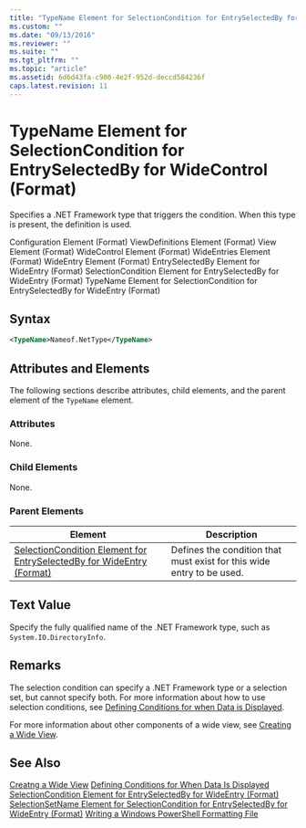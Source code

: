 ```yaml
---
title: "TypeName Element for SelectionCondition for EntrySelectedBy for WideControl (Format) | Microsoft Docs"
ms.custom: ""
ms.date: "09/13/2016"
ms.reviewer: ""
ms.suite: ""
ms.tgt_pltfrm: ""
ms.topic: "article"
ms.assetid: 6d6d43fa-c900-4e2f-952d-deccd584236f
caps.latest.revision: 11
---
```

# TypeName Element for SelectionCondition for EntrySelectedBy for WideControl (Format)
Specifies a .NET Framework type that triggers the condition. When this type is present, the definition is used.

 Configuration Element (Format)
ViewDefinitions Element (Format)
View Element (Format)
WideControl Element (Format)
WideEntries Element (Format)
WideEntry Element (Format)
EntrySelectedBy Element for WideEntry (Format)
SelectionCondition Element for EntrySelectedBy for WideEntry (Format)
TypeName Element for SelectionCondition for EntrySelectedBy for WideEntry (Format)

## Syntax

```xml
<TypeName>Nameof.NetType</TypeName>
```

## Attributes and Elements
 The following sections describe attributes, child elements, and the parent element of the `TypeName` element.

### Attributes
 None.

### Child Elements
 None.

### Parent Elements

|Element|Description|
|-------------|-----------------|
|[SelectionCondition Element for EntrySelectedBy for WideEntry (Format)](./selectioncondition-element-for-entryselectedby-for-widecontrol-format.md)|Defines the condition that must exist for this wide entry to be used.|

## Text Value
 Specify the fully qualified name of the .NET Framework type, such as `System.IO.DirectoryInfo`.

## Remarks
 The selection condition can specify a .NET Framework type or a selection set, but cannot specify both. For more information about how to use selection conditions, see [Defining Conditions for when Data is Displayed](./defining-conditions-for-displaying-data.md).

 For more information about other components of a wide view, see [Creating a Wide View](./creating-a-wide-view.md).

## See Also
 [Creatng a Wide View](./creating-a-wide-view.md)
 [Defining Conditions for When Data Is Displayed](./defining-conditions-for-displaying-data.md)
 [SelectionCondition Element for EntrySelectedBy for WideEntry (Format)](./selectioncondition-element-for-entryselectedby-for-widecontrol-format.md)
 [SelectionSetName Element for SelectionCondition for EntrySelectedBy for WideEntry (Format)](./selectionsetname-element-for-selectioncondition-for-entryselectedby-for-wideentry-format.md)
 [Writing a Windows PowerShell Formatting File](./writing-a-windows-powershell-formatting-file.md)
